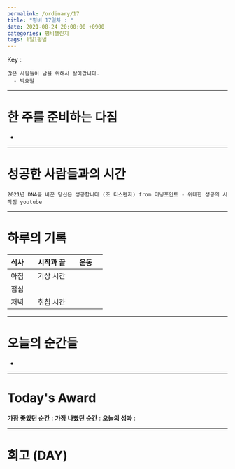 ```yaml
---
permalink: /ordinary/17
title: "평비 17일차 : "
date: 2021-08-24 20:00:00 +0900
categories: 평비챌린지
tags: 1일1평범
---  
```

Key : 
```
많은 사람들이 남을 위해서 살아갑니다.
  - 박요철
```

---
# 한 주를 준비하는 다짐
- 

---
# 성공한 사람들과의 시간
`2021년 DNA를 바꾼 당신은 성공합니다 (조 디스펜자) from 터닝포인트 - 위대한 성공의 시작점 youtube`  

---
# 하루의 기록

| 식사 |  | 시작과 끝 |  | 운동 |  |
|:----:|:----:|:----:|:----:|:----:|:----:|
| 아침 |  | 기상 시간 |  |  |  |
| 점심 |  |  |  |  |  |
| 저녁 |  | 취침 시간 |  |  |  |

---
# 오늘의 순간들
- 

---
# Today's Award
**가장 좋았던 순간** : 
**가장 나빴던 순간** : 
**오늘의 성과** : 

---
# 회고 (DAY)
